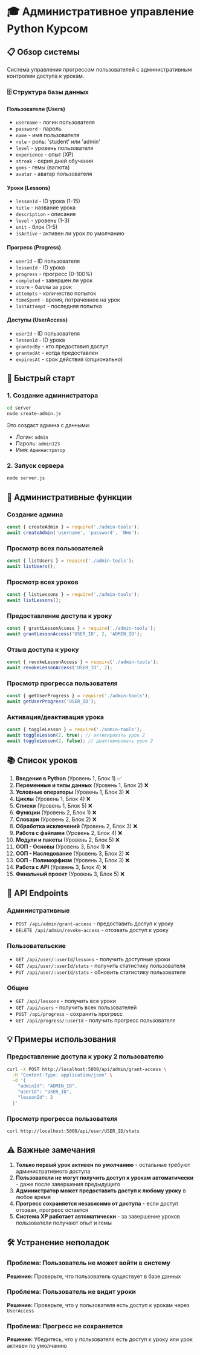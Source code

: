 # 🎓 Административное управление Python Курсом

## 📋 Обзор системы

Система управления прогрессом пользователей с административным контролем доступа к урокам.

### 🗄️ Структура базы данных

#### Пользователи (Users)
- `username` - логин пользователя
- `password` - пароль
- `name` - имя пользователя
- `role` - роль: 'student' или 'admin'
- `level` - уровень пользователя
- `experience` - опыт (XP)
- `streak` - серия дней обучения
- `gems` - гемы (валюта)
- `avatar` - аватар пользователя

#### Уроки (Lessons)
- `lessonId` - ID урока (1-15)
- `title` - название урока
- `description` - описание
- `level` - уровень (1-3)
- `unit` - блок (1-5)
- `isActive` - активен ли урок по умолчанию

#### Прогресс (Progress)
- `userId` - ID пользователя
- `lessonId` - ID урока
- `progress` - прогресс (0-100%)
- `completed` - завершен ли урок
- `score` - баллы за урок
- `attempts` - количество попыток
- `timeSpent` - время, потраченное на урок
- `lastAttempt` - последняя попытка

#### Доступы (UserAccess)
- `userId` - ID пользователя
- `lessonId` - ID урока
- `grantedBy` - кто предоставил доступ
- `grantedAt` - когда предоставлен
- `expiresAt` - срок действия (опционально)

## 🚀 Быстрый старт

### 1. Создание администратора

```bash
cd server
node create-admin.js
```

Это создаст админа с данными:
- Логин: `admin`
- Пароль: `admin123`
- Имя: `Администратор`

### 2. Запуск сервера

```bash
node server.js
```

## 🔧 Административные функции

### Создание админа
```javascript
const { createAdmin } = require('./admin-tools');
await createAdmin('username', 'password', 'Имя');
```

### Просмотр всех пользователей
```javascript
const { listUsers } = require('./admin-tools');
await listUsers();
```

### Просмотр всех уроков
```javascript
const { listLessons } = require('./admin-tools');
await listLessons();
```

### Предоставление доступа к уроку
```javascript
const { grantLessonAccess } = require('./admin-tools');
await grantLessonAccess('USER_ID', 2, 'ADMIN_ID');
```

### Отзыв доступа к уроку
```javascript
const { revokeLessonAccess } = require('./admin-tools');
await revokeLessonAccess('USER_ID', 2);
```

### Просмотр прогресса пользователя
```javascript
const { getUserProgress } = require('./admin-tools');
await getUserProgress('USER_ID');
```

### Активация/деактивация урока
```javascript
const { toggleLesson } = require('./admin-tools');
await toggleLesson(2, true); // активировать урок 2
await toggleLesson(2, false); // деактивировать урок 2
```

## 📚 Список уроков

1. **Введение в Python** (Уровень 1, Блок 1) ✅
2. **Переменные и типы данных** (Уровень 1, Блок 2) ❌
3. **Условные операторы** (Уровень 1, Блок 3) ❌
4. **Циклы** (Уровень 1, Блок 4) ❌
5. **Списки** (Уровень 1, Блок 5) ❌
6. **Функции** (Уровень 2, Блок 1) ❌
7. **Словари** (Уровень 2, Блок 2) ❌
8. **Обработка исключений** (Уровень 2, Блок 3) ❌
9. **Работа с файлами** (Уровень 2, Блок 4) ❌
10. **Модули и пакеты** (Уровень 2, Блок 5) ❌
11. **ООП - Основы** (Уровень 3, Блок 1) ❌
12. **ООП - Наследование** (Уровень 3, Блок 2) ❌
13. **ООП - Полиморфизм** (Уровень 3, Блок 3) ❌
14. **Работа с API** (Уровень 3, Блок 4) ❌
15. **Финальный проект** (Уровень 3, Блок 5) ❌

## 🔐 API Endpoints

### Административные
- `POST /api/admin/grant-access` - предоставить доступ к уроку
- `DELETE /api/admin/revoke-access` - отозвать доступ к уроку

### Пользовательские
- `GET /api/user/:userId/lessons` - получить доступные уроки
- `GET /api/user/:userId/stats` - получить статистику пользователя
- `PUT /api/user/:userId/stats` - обновить статистику пользователя

### Общие
- `GET /api/lessons` - получить все уроки
- `GET /api/users` - получить всех пользователей
- `POST /api/progress` - сохранить прогресс
- `GET /api/progress/:userId` - получить прогресс пользователя

## 💡 Примеры использования

### Предоставление доступа к уроку 2 пользователю
```bash
curl -X POST http://localhost:5000/api/admin/grant-access \
  -H "Content-Type: application/json" \
  -d '{
    "adminId": "ADMIN_ID",
    "userId": "USER_ID", 
    "lessonId": 2
  }'
```

### Просмотр прогресса пользователя
```bash
curl http://localhost:5000/api/user/USER_ID/stats
```

## ⚠️ Важные замечания

1. **Только первый урок активен по умолчанию** - остальные требуют административного доступа
2. **Пользователи не могут получить доступ к урокам автоматически** - даже после завершения предыдущего
3. **Администратор может предоставить доступ к любому уроку** в любое время
4. **Прогресс сохраняется независимо от доступа** - если доступ отозван, прогресс остается
5. **Система XP работает автоматически** - за завершение уроков пользователи получают опыт и гемы

## 🛠️ Устранение неполадок

### Проблема: Пользователь не может войти в систему
**Решение:** Проверьте, что пользователь существует в базе данных

### Проблема: Пользователь не видит уроки
**Решение:** Проверьте, что у пользователя есть доступ к урокам через `UserAccess`

### Проблема: Прогресс не сохраняется
**Решение:** Убедитесь, что у пользователя есть доступ к уроку или урок активен по умолчанию 
